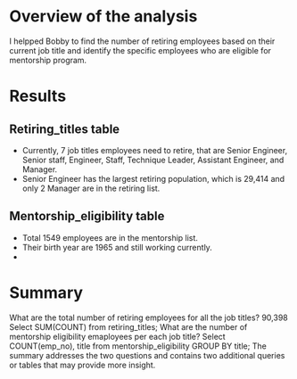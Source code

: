 # Overview of the analysis
I helpped Bobby to find the number of retiring employees based on their current job title and identify the specific employees who are eligible for mentorship program. 

# Results
## Retiring_titles table
- Currently, 7 job titles employees need to retire, that are Senior Engineer, Senior staff, Engineer, Staff, Technique Leader, Assistant Engineer, and Manager.
- Senior Engineer has the largest retiring population, which is 29,414 and only 2 Manager are in the retiring list.

## Mentorship_eligibility table
- Total 1549 employees are in the mentorship list. 
- Their birth year are 1965 and still working currently.
-  
# Summary
What are the total number of retiring employees for all the job titles? 90,398
Select SUM(COUNT) from retiring_titles;
What are the number of mentorship eligibility emaployees per each job title?
Select COUNT(emp_no), title 
from mentorship_eligibility
GROUP BY title;
The summary addresses the two questions and contains two additional queries or tables that may provide more insight.
